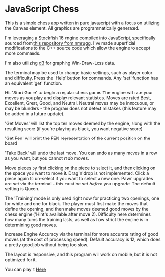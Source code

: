 # JavaScript Chess

This is a simple chess app written in pure javascript with a focus on utilizing the Canvas element. All graphics are programmatically generated. 

I'm leveraging a Stockfish 16 engine compiled into JavaScript, specifically sourced from [this repository from nmrugg](https://github.com/nmrugg/stockfish.js). I've made superficial modifications to the C++ source code which allow the engine to accept more commands. 

I'm also utilizing [d3](https://github.com/d3/d3) for graphing Win-Draw-Loss data. 

The terminal may be used to change basic settings, such as player color and difficulty. Press the 'Help' button for commands. Any 'set' function has an equivalent 'get' function.

Hit 'Start Game' to begin a regular chess game. The engine will rate your moves as you play and display relevant statistics. Moves are rated Best, Excellent, Great, Good, and Neutral. Neutral moves may be innocuous, or may be blunders - the program does not detect mistakes (this feature may be added in a future update).

'Get Moves' will list the top ten moves deemed by the engine, along with the resulting score (if you're playing as black, you want negative score)

'Get Fen' will print the FEN representation of the current position on the board

'Take Back' will undo the last move. You can undo as many moves in a row as you want, but you cannot _redo_ moves.

Move pieces by first clicking on the piece to select it, and then clicking on the space you want to move it. Drag'n'drop is not implemented. Click a piece again to un-select if you want to select a new one. Pawn upgrades are set via the terminal - this must be set _before_ you upgrade. The default setting is Queen.   

The 'Training' mode is only used right now for practicing two openings, one for white and one for black. The player must first make the moves that define the opening, and then make moves deemed good moves by the chess engine ('Hint's available after move 2). Difficulty here determines how many turns the training lasts, as well as how strict the engine is in determining good moves. 

Increase Engine Accuracy via the terminal for more accurate rating of good moves (at the cost of processing speed). Default accuracy is 12, which does a pretty good job without being too slow. 

The layout is responsive, and this program will work on mobile, but it is not optimized for it. 

You can play it [Here](https://chess.taprootcoding.com])